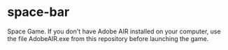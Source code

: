 # space-bar
Space Game.
If you don't have Adobe AIR installed on your computer, use the file AdobeAIR.exe from this repository before launching the game.